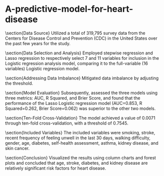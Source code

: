# A-predictive-model-for-heart-disease
\section{Data Source}
Utilized a total of 319,795 survey data from the Centers for Disease Control and Prevention (CDC) in the United States over the past few years for the study.

\section{Data Selection and Analysis}
Employed stepwise regression and Lasso regression to respectively select 7 and 11 variables for inclusion in the Logistic regression analysis model, comparing it to the full-variable (16 variables) Logistic regression model.

\section{Addressing Data Imbalance}
Mitigated data imbalance by adjusting the threshold.

\section{Model Evaluation}
Subsequently, assessed the three models using three metrics: AUC, R Squared, and Brier Score, and found that the performance of the Lasso Logistic regression model (AUC=0.853, R Squared=0.262, Brier Score=0.062) was superior to the other two models.

\section{Ten-Fold Cross-Validation}
The model achieved a value of 0.0071 through ten-fold cross-validation, with a threshold of 0.7545.

\section{Included Variables}
The included variables were smoking, stroke, recent frequency of feeling unwell in the last 30 days, walking difficulty, gender, age, diabetes, self-health assessment, asthma, kidney disease, and skin cancer.

\section{Conclusion}
Visualized the results using column charts and forest plots and concluded that age, stroke, diabetes, and kidney disease are relatively significant risk factors for heart disease.
